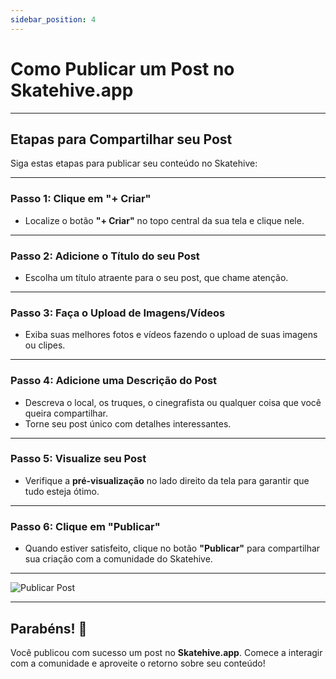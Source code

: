 ```yaml
---
sidebar_position: 4
---
```


# Como Publicar um Post no Skatehive.app

---

## Etapas para Compartilhar seu Post

Siga estas etapas para publicar seu conteúdo no Skatehive:

---

### Passo 1: Clique em "+ Criar"

- Localize o botão **"+ Criar"** no topo central da sua tela e clique nele.

---

### Passo 2: Adicione o Título do seu Post

- Escolha um título atraente para o seu post, que chame atenção.

---

### Passo 3: Faça o Upload de Imagens/Vídeos

- Exiba suas melhores fotos e vídeos fazendo o upload de suas imagens ou clipes.

---

### Passo 4: Adicione uma Descrição do Post

- Descreva o local, os truques, o cinegrafista ou qualquer coisa que você queira compartilhar.  
- Torne seu post único com detalhes interessantes.

---

### Passo 5: Visualize seu Post

- Verifique a **pré-visualização** no lado direito da tela para garantir que tudo esteja ótimo.

---

### Passo 6: Clique em "Publicar"

- Quando estiver satisfeito, clique no botão **"Publicar"** para compartilhar sua criação com a comunidade do Skatehive.

---

![Publicar Post](../../../../../src/assets/Tuto--basic/1.png)

---

## Parabéns! 🎉

Você publicou com sucesso um post no **Skatehive.app**. Comece a interagir com a comunidade e aproveite o retorno sobre seu conteúdo!
